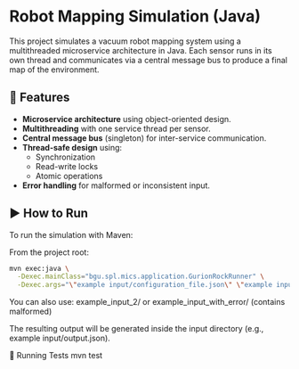 # Robot Mapping Simulation (Java)

This project simulates a vacuum robot mapping system using a multithreaded microservice architecture in Java. Each sensor runs in its own thread and communicates via a central message bus to produce a final map of the environment.

## 🧠 Features

- **Microservice architecture** using object-oriented design.
- **Multithreading** with one service thread per sensor.
- **Central message bus** (singleton) for inter-service communication.
- **Thread-safe design** using:
  - Synchronization
  - Read-write locks
  - Atomic operations
- **Error handling** for malformed or inconsistent input.

## ▶️ How to Run

To run the simulation with Maven:

From the project root:
```bash
mvn exec:java \
  -Dexec.mainClass="bgu.spl.mics.application.GurionRockRunner" \
  -Dexec.args="\"example input/configuration_file.json\" \"example input/camera_data.json\" \"example input/lidar_data.json\" \"example input/pose_data.json\""
```

You can also use:
example_input_2/ or example_input_with_error/ (contains malformed)

The resulting output will be generated inside the input directory (e.g., example input/output.json).

🧪 Running Tests
mvn test